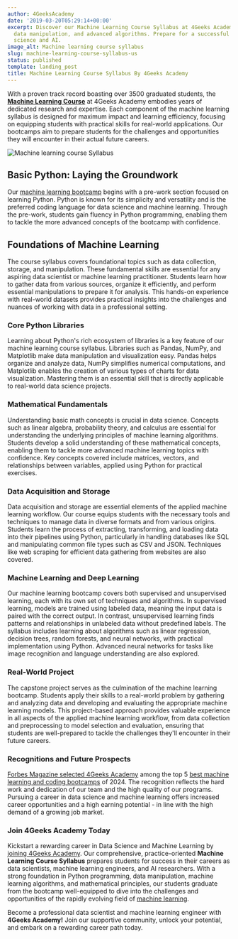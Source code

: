 ```yaml
---
author: 4GeeksAcademy
date: '2019-03-20T05:29:14+00:00'
excerpt: Discover our Machine Learning Course Syllabus at 4Geeks Academy! Learn Python,
  data manipulation, and advanced algorithms. Prepare for a successful career in data
  science and AI.
image_alt: Machine learning course syllabus
slug: machine-learning-course-syllabus-us
status: published
template: landing_post
title: Machine Learning Course Syllabus By 4Geeks Academy
---
```

With a proven track record boasting over 3500 graduated students, the **[Machine Learning Course](https://4geeksacademy.com/us/coding-bootcamps/machine-learning-engineering)** at 4Geeks Academy embodies years of dedicated research and expertise. Each component of the machine learning syllabus is designed for maximum impact and learning efficiency, focusing on equipping students with practical skills for real-world applications. Our bootcamps aim to prepare students for the challenges and opportunities they will encounter in their actual future careers.

![Machine learning course Syllabus](https://breathecode.herokuapp.com/v1/media/file/machine-learning-course-syllabus-ii-jpg?width=600 "Machine Learning Course Syllabus")

## Basic Python: Laying the Groundwork
Our [machine learning bootcamp](https://4geeksacademy.com/us/coding-bootcamps/machine-learning-engineering) begins with a pre-work section focused on learning Python. Python is known for its simplicity and versatility and is the preferred coding language for data science and machine learning. Through the pre-work, students gain fluency in Python programming, enabling them to tackle the more advanced concepts of the bootcamp with confidence.

## Foundations of Machine Learning
The course syllabus covers foundational topics such as data collection, storage, and manipulation. These fundamental skills are essential for any aspiring data scientist or machine learning practitioner. Students learn how to gather data from various sources, organize it efficiently, and perform essential manipulations to prepare it for analysis. This hands-on experience with real-world datasets provides practical insights into the challenges and nuances of working with data in a professional setting.

### Core Python Libraries
Learning about Python's rich ecosystem of libraries is a key feature of our machine learning course syllabus. Libraries such as Pandas, NumPy, and Matplotlib make data manipulation and visualization easy. Pandas helps organize and analyze data, NumPy simplifies numerical computations, and Matplotlib enables the creation of various types of charts for data visualization. Mastering them is an essential skill that is directly applicable to real-world data science projects.

### Mathematical Fundamentals
Understanding basic math concepts is crucial in data science. Concepts such as linear algebra, probability theory, and calculus are essential for understanding the underlying principles of machine learning algorithms. Students develop a solid understanding of these mathematical concepts, enabling them to tackle more advanced machine learning topics with confidence. Key concepts covered include matrices, vectors, and relationships between variables, applied using Python for practical exercises.

### Data Acquisition and Storage
Data acquisition and storage are essential elements of the applied machine learning workflow. Our course equips students with the necessary tools and techniques to manage data in diverse formats and from various origins. Students learn the process of extracting, transforming, and loading data into their pipelines using Python, particularly in handling databases like SQL and manipulating common file types such as CSV and JSON. Techniques like web scraping for efficient data gathering from websites are also covered.

### Machine Learning and Deep Learning
Our machine learning bootcamp covers both supervised and unsupervised learning, each with its own set of techniques and algorithms. In supervised learning, models are trained using labeled data, meaning the input data is paired with the correct output. In contrast, unsupervised learning finds patterns and relationships in unlabeled data without predefined labels. The syllabus includes learning about algorithms such as linear regression, decision trees, random forests, and neural networks, with practical implementation using Python. Advanced neural networks for tasks like image recognition and language understanding are also explored.

### Real-World Project
The capstone project serves as the culmination of the machine learning bootcamp. Students apply their skills to a real-world problem by gathering and analyzing data and developing and evaluating the appropriate machine learning models. This project-based approach provides valuable experience in all aspects of the applied machine learning workflow, from data collection and preprocessing to model selection and evaluation, ensuring that students are well-prepared to tackle the challenges they'll encounter in their future careers.

### Recognitions and Future Prospects
[Forbes Magazine selected 4Geeks Academy](https://4geeksacademy.com/us/trends-and-tech/celebrating-forbes-doble-recognition) among the top 5 [best machine learning and coding bootcamps](https://4geeksacademy.com/us/machine-learning-course/best-machine-learning-course) of 2024. The recognition reflects the hard work and dedication of our team and the high quality of our programs. Pursuing a career in data science and machine learning offers increased career opportunities and a high earning potential - in line with the high demand of a growing job market.

### Join 4Geeks Academy Today
Kickstart a rewarding career in Data Science and Machine Learning by [joining 4Geeks Academy](https://4geeksacademy.com/us/coding-bootcamps/datascience-machine-learning). Our comprehensive, practice-oriented  **Machine Learning Course Syllabus** prepares students for success in their careers as data scientists, machine learning engineers, and AI researchers. With a strong foundation in Python programming, data manipulation, machine learning algorithms, and mathematical principles, our students graduate from the bootcamp well-equipped to dive into the challenges and opportunities of the rapidly evolving field of [machine learning](https://4geeksacademy.com/us/coding-bootcamps/machine-learning-engineering).

Become a professional data scientist and machine learning engineer with **4Geeks Academy!** Join our supportive community, unlock your potential, and embark on a rewarding career path today.